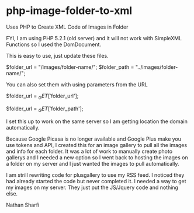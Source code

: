 # php-image-folder-to-xml
Uses PHP to Create XML Code of Images in Folder

FYI, I am using PHP 5.2.1 (old server) and it will not work with SimpleXML Functions so I used the DomDocument.

This is easy to use, just update these files.

$folder_url = "/images/folder-name/";
$folder_path = "../images/folder-name/";

You can also set them with using parameters from the URL

$folder_url = $_GET['$folder_url'];

$folder_url = $_GET['$folder_path'];

I set this up to work on the same server so I am getting location the domain automatically.

Because Google Picasa is no longer available and Google Plus make you use tokens and API, I created this for an image gallery to pull all the images and info for each folder. It was a lot of work to manually create photo gallerys and I needed a new option so I went back to hosting the images on a folder on my server and I just wanted the images to pull automatically.

I am strill rewriting code for plusgallery to use my RSS feed. I noticed they had already started the code but never completed it. I needed a way to get my images on my server. They just put the JS/Jquery code and nothing else.

Nathan Sharfi
